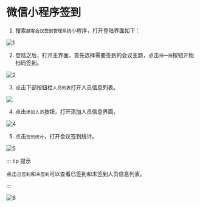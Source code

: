 # 微信小程序签到

1. 搜索`越客会议签到管理系统`小程序，打开登陆界面如下：

![1](https://vuepressdocs.oss-cn-hangzhou.aliyuncs.com/docsimages/202209261111774.png)

2. 登陆之后，打开主界面，首先选择需要签到的会议主题，点击`扫一扫`按钮开始扫码签到。

![2](https://vuepressdocs.oss-cn-hangzhou.aliyuncs.com/docsimages/202209261112209.png)

3. 点击下部按钮栏`人员列表`打开人员信息列表。

![](https://vuepressdocs.oss-cn-hangzhou.aliyuncs.com/docsimages/202209261112209.png)

4. 点击`添加人员`按钮，打开添加人员信息界面。

![4](https://vuepressdocs.oss-cn-hangzhou.aliyuncs.com/docsimages/202209261115295.png)

5. 点击`签到统计`，打开会议签到统计。

![5](https://vuepressdocs.oss-cn-hangzhou.aliyuncs.com/docsimages/202209261116861.png)

::: tip 提示

点击`已签到`和`未签到`可以查看已签到和未签到人员信息列表。

:::

![6](https://vuepressdocs.oss-cn-hangzhou.aliyuncs.com/docsimages/202209261118634.png)

